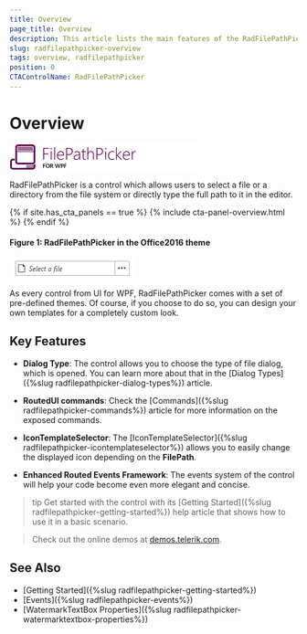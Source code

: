 ```yaml
---
title: Overview
page_title: Overview
description: This article lists the main features of the RadFilePathPicker control.
slug: radfilepathpicker-overview
tags: overview, radfilepathpicker
position: 0
CTAControlName: RadFilePathPicker
---
```


# Overview

![RadFilePathPicker](images/FilePathPickerOverviewIcon.png)

RadFilePathPicker is a control which allows users to select a file or a directory from the file system or directly type the full path to it in the editor.

{% if site.has_cta_panels == true %}
{% include cta-panel-overview.html %}
{% endif %}

#### __Figure 1: RadFilePathPicker in the Office2016 theme__
![RadFilePathPicker Overview](images/FilePathPicker_Overview.png)

As every control from UI for WPF, RadFilePathPicker comes with a set of pre-defined themes. Of course, if you choose to do so, you can design your own templates for a completely custom look.

## Key Features

* __Dialog Type__:  The control allows you to choose the type of file dialog, which is opened. You can learn more about that in the [Dialog Types]({%slug radfilepathpicker-dialog-types%}) article.

* __RoutedUI commands__: Check the [Commands]({%slug radfilepathpicker-commands%}) article for more information on the exposed commands. 

* __IconTemplateSelector__: The [IconTemplateSelector]({%slug radfilepathpicker-icontemplateselector%}) allows you to easily change the displayed icon depending on the __FilePath__.

* __Enhanced Routed Events Framework__: The events system of the control will help your code become even more elegant and concise.


>tip Get started with the control with its [Getting Started]({%slug radfilepathpicker-getting-started%}) help article that shows how to use it in a basic scenario.

>Check out the online demos at [demos.telerik.com](https://demos.telerik.com/wpf/).

## See Also

* [Getting Started]({%slug radfilepathpicker-getting-started%})
* [Events]({%slug radfilepathpicker-events%})
* [WatermarkTextBox Properties]({%slug radfilepathpicker-watermarktextbox-properties%})